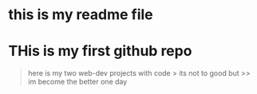 # this is my readme file 

 # THis is my first github repo 
  
  > here is my two web-dev projects with code 
    > its not to good but 
     >> im become the better one day 
      
